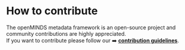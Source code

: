 # How to contribute

The openMINDS metadata framework is an open-source project and community contributions are highly appreciated.  
If you want to contribute please follow our :arrow_right: [**contribution guidelines**][contribution-url].

<!-- MARKDOWN LINKS & IMAGES -->
<!-- https://www.markdownguide.org/basic-syntax/#reference-style-links -->
[contribution-url]: https://openminds-documentation.readthedocs.io/en/latest/shared/how_to_contribute.html
